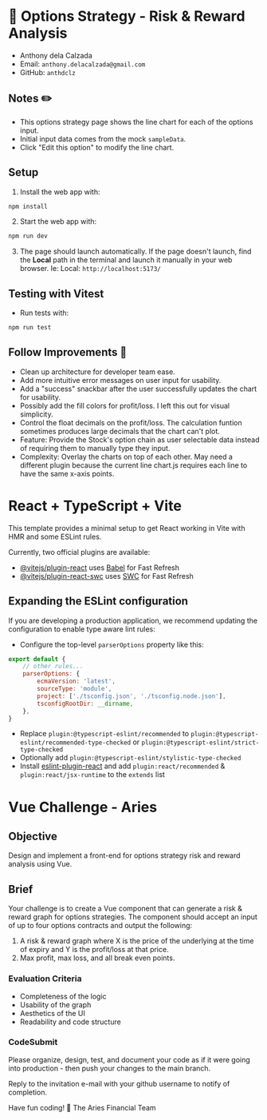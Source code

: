# 🌴 Options Strategy - Risk & Reward Analysis

-   Anthony dela Calzada
-   Email: `anthony.delacalzada@gmail.com`
-   GitHub: `anthdclz`

## Notes ✏️

-   This options strategy page shows the line chart for each of the options input.
-   Initial input data comes from the mock `sampleData`.
-   Click "Edit this option" to modify the line chart.

## Setup

1. Install the web app with:

```bash
npm install
```

2. Start the web app with:

```bash
npm run dev
```

3. The page should launch automatically. If the page doesn't launch, find the **Local** path in the terminal and launch it manually in your web browser. Ie: Local: `http://localhost:5173/`

## Testing with Vitest

-   Run tests with:

```bash
npm run test
```

## Follow Improvements 🛵

-   Clean up architecture for developer team ease.
-   Add more intuitive error messages on user input for usability.
-   Add a "success" snackbar after the user successfully updates the chart for usability.
-   Possibly add the fill colors for profit/loss. I left this out for visual simplicity.
-   Control the float decimals on the profit/loss. The calculation funtion sometimes produces large decimals that the chart can't plot.
-   Feature: Provide the Stock's option chain as user selectable data instead of requiring them to manually type they input.
-   Complexity: Overlay the charts on top of each other. May need a different plugin because the current line chart.js requires each line to have the same x-axis points.

# React + TypeScript + Vite

This template provides a minimal setup to get React working in Vite with HMR and some ESLint rules.

Currently, two official plugins are available:

-   [@vitejs/plugin-react](https://github.com/vitejs/vite-plugin-react/blob/main/packages/plugin-react/README.md) uses [Babel](https://babeljs.io/) for Fast Refresh
-   [@vitejs/plugin-react-swc](https://github.com/vitejs/vite-plugin-react-swc) uses [SWC](https://swc.rs/) for Fast Refresh

## Expanding the ESLint configuration

If you are developing a production application, we recommend updating the configuration to enable type aware lint rules:

-   Configure the top-level `parserOptions` property like this:

```js
export default {
    // other rules...
    parserOptions: {
        ecmaVersion: 'latest',
        sourceType: 'module',
        project: ['./tsconfig.json', './tsconfig.node.json'],
        tsconfigRootDir: __dirname,
    },
}
```

-   Replace `plugin:@typescript-eslint/recommended` to `plugin:@typescript-eslint/recommended-type-checked` or `plugin:@typescript-eslint/strict-type-checked`
-   Optionally add `plugin:@typescript-eslint/stylistic-type-checked`
-   Install [eslint-plugin-react](https://github.com/jsx-eslint/eslint-plugin-react) and add `plugin:react/recommended` & `plugin:react/jsx-runtime` to the `extends` list

# Vue Challenge - Aries

## Objective

Design and implement a front-end for options strategy risk and reward analysis using Vue.

## Brief

Your challenge is to create a Vue component that can generate a risk & reward graph for options strategies. The component should accept an input of up to four options contracts and output the following:

1. A risk & reward graph where X is the price of the underlying at the time of expiry and Y is the profit/loss at that price.
2. Max profit, max loss, and all break even points.

### Evaluation Criteria

-   Completeness of the logic
-   Usability of the graph
-   Aesthetics of the UI
-   Readability and code structure

### CodeSubmit

Please organize, design, test, and document your code as if it were
going into production - then push your changes to the main branch.

Reply to the invitation e-mail with your github username to notify of completion.

Have fun coding! 🚀
The Aries Financial Team
